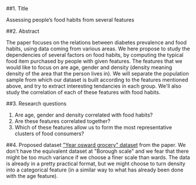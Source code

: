 ##1. Title

Assessing people’s food habits from several features

##2. Abstract

The paper focuses on the relations between diabetes prevalence and food habits, using data coming from various areas. We here propose to study the dependencies of several factors on food habits, by computing the typical food item purchased by people with given features. The features that we would like to focus on are age, gender and density (density meaning density of the area that the person lives in).
We will separate the population sample from which our dataset is built according to the features mentioned above, and try to extract interesting tendancies in each group. We'll also study the correlation of each of these features with food habits.

##3. Research questions

1. Are age, gender and density correlated with food habits?
2. Are these features correlated together?
3. Which of these features allow us to form the most representative clusters of food consumers?

##4. Proposed dataset
["Year osward grocery" dataset](https://drive.google.com/file/d/1rIMTE3HduTEy8wrNO4NxAGkUTrVWMMPp/view?usp=sharing) from the paper. We don't have the equivalent dataset at "Borough scale" and we fear that there might be too much variance if we choose a finer scale than wards. The data is already in a pretty practical format, but we might choose to turn density into a categorical feature (in a similar way to what has already been done with the age feature).